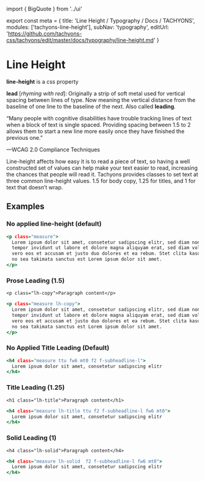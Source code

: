 import { BigQuote } from '../ui'

export const meta =  {
  title: 'Line Height / Typography / Docs / TACHYONS',
  modules: ['tachyons-line-height'],
  subNav: 'typography',
  editUrl: 'https://github.com/tachyons-css/tachyons/edit/master/docs/typography/line-height.md'
}

# Line Height

**line-height** is a css property

**lead** [*rhyming with red*]: 
Originally a strip of soft metal used for vertical spacing between lines of type. Now meaning the vertical distance from the baseline of one line to the baseline of the next. Also called **leading**.

“Many people with cognitive disabilities have trouble tracking lines of text when a block of text is single spaced. Providing spacing between 1.5 to 2 allows them to start a new line more easily once they have finished the previous one.”

—WCAG 2.0 Compliance Techniques

Line-height affects how easy it is to read a piece of text, so having a well constructed set of values can help make your text easier to read, increasing the chances that people will read it. Tachyons provides classes to set text at three common line-height values. 1.5 for body copy, 1.25 for titles, and 1 for text that doesn’t wrap.

## Examples

### No applied line-height (default)

```.html
<p class="measure">
  Lorem ipsum dolor sit amet, consetetur sadipscing elitr, sed diam nonumy eirmod
  tempor invidunt ut labore et dolore magna aliquyam erat, sed diam voluptua. At
  vero eos et accusam et justo duo dolores et ea rebum. Stet clita kasd gubergren,
  no sea takimata sanctus est Lorem ipsum dolor sit amet.
</p>
```

### Prose Leading (1.5)

```
<p class="lh-copy">Paragraph content</p>
```

```.html
<p class="measure lh-copy">
  Lorem ipsum dolor sit amet, consetetur sadipscing elitr, sed diam nonumy eirmod
  tempor invidunt ut labore et dolore magna aliquyam erat, sed diam voluptua. At
  vero eos et accusam et justo duo dolores et ea rebum. Stet clita kasd gubergren,
  no sea takimata sanctus est Lorem ipsum dolor sit amet.
</p>
```

### No Applied Title Leading (Default)

```.html
<h4 class="measure ttu fw6 mt0 f2 f-subheadline-l">
  Lorem ipsum dolor sit amet, consetetur sadipscing elitr
</h4>
```

### Title Leading (1.25)

```
<h1 class="lh-title">Paragraph content</h1>
```

```.html
<h4 class="measure lh-title ttu f2 f-subheadline-l fw6 mt0">
  Lorem ipsum dolor sit amet, consetetur sadipscing elitr
</h4>
```

### Solid Leading (1) 

```
<h4 class="lh-solid">Paragraph content</h4>
```

```.html
<h4 class="measure lh-solid  f2 f-subheadline-l fw6 mt0">
  Lorem ipsum dolor sit amet, consetetur sadipscing elitr
</h4>
```
